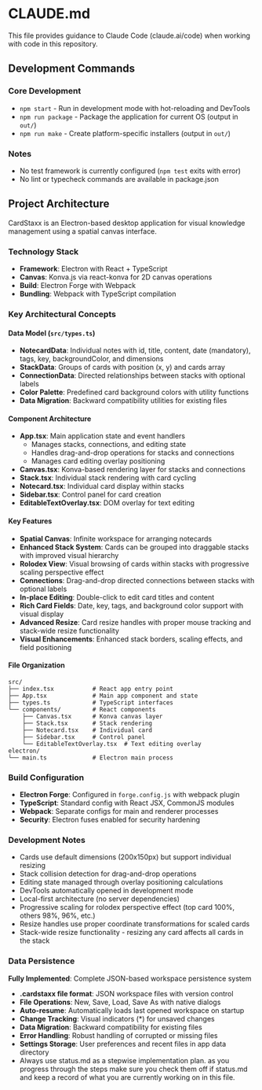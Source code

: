 # CLAUDE.md

This file provides guidance to Claude Code (claude.ai/code) when working with code in this repository.

## Development Commands

### Core Development
- `npm start` - Run in development mode with hot-reloading and DevTools
- `npm run package` - Package the application for current OS (output in `out/`)
- `npm run make` - Create platform-specific installers (output in `out/`)

### Notes
- No test framework is currently configured (`npm test` exits with error)
- No lint or typecheck commands are available in package.json

## Project Architecture

CardStaxx is an Electron-based desktop application for visual knowledge management using a spatial canvas interface.

### Technology Stack
- **Framework**: Electron with React + TypeScript
- **Canvas**: Konva.js via react-konva for 2D canvas operations
- **Build**: Electron Forge with Webpack
- **Bundling**: Webpack with TypeScript compilation

### Key Architectural Concepts

#### Data Model (`src/types.ts`)
- **NotecardData**: Individual notes with id, title, content, date (mandatory), tags, key, backgroundColor, and dimensions
- **StackData**: Groups of cards with position (x, y) and cards array
- **ConnectionData**: Directed relationships between stacks with optional labels
- **Color Palette**: Predefined card background colors with utility functions
- **Data Migration**: Backward compatibility utilities for existing files

#### Component Architecture
- **App.tsx**: Main application state and event handlers
  - Manages stacks, connections, and editing state
  - Handles drag-and-drop operations for stacks and connections
  - Manages card editing overlay positioning
- **Canvas.tsx**: Konva-based rendering layer for stacks and connections
- **Stack.tsx**: Individual stack rendering with card cycling
- **Notecard.tsx**: Individual card display within stacks
- **Sidebar.tsx**: Control panel for card creation
- **EditableTextOverlay.tsx**: DOM overlay for text editing

#### Key Features
- **Spatial Canvas**: Infinite workspace for arranging notecards
- **Enhanced Stack System**: Cards can be grouped into draggable stacks with improved visual hierarchy
- **Rolodex View**: Visual browsing of cards within stacks with progressive scaling perspective effect
- **Connections**: Drag-and-drop directed connections between stacks with optional labels
- **In-place Editing**: Double-click to edit card titles and content
- **Rich Card Fields**: Date, key, tags, and background color support with visual display
- **Advanced Resize**: Card resize handles with proper mouse tracking and stack-wide resize functionality
- **Visual Enhancements**: Enhanced stack borders, scaling effects, and field positioning

#### File Organization
```
src/
├── index.tsx           # React app entry point
├── App.tsx             # Main app component and state
├── types.ts            # TypeScript interfaces
└── components/         # React components
    ├── Canvas.tsx      # Konva canvas layer
    ├── Stack.tsx       # Stack rendering
    ├── Notecard.tsx    # Individual card
    ├── Sidebar.tsx     # Control panel
    └── EditableTextOverlay.tsx  # Text editing overlay
electron/
└── main.ts             # Electron main process
```

### Build Configuration
- **Electron Forge**: Configured in `forge.config.js` with webpack plugin
- **TypeScript**: Standard config with React JSX, CommonJS modules
- **Webpack**: Separate configs for main and renderer processes
- **Security**: Electron fuses enabled for security hardening

### Development Notes
- Cards use default dimensions (200x150px) but support individual resizing
- Stack collision detection for drag-and-drop operations
- Editing state managed through overlay positioning calculations
- DevTools automatically opened in development mode
- Local-first architecture (no server dependencies)
- Progressive scaling for rolodex perspective effect (top card 100%, others 98%, 96%, etc.)
- Resize handles use proper coordinate transformations for scaled cards
- Stack-wide resize functionality - resizing any card affects all cards in the stack

### Data Persistence
**Fully Implemented**: Complete JSON-based workspace persistence system
- **.cardstaxx file format**: JSON workspace files with version control
- **File Operations**: New, Save, Load, Save As with native dialogs
- **Auto-resume**: Automatically loads last opened workspace on startup
- **Change Tracking**: Visual indicators (*) for unsaved changes
- **Data Migration**: Backward compatibility for existing files
- **Error Handling**: Robust handling of corrupted or missing files
- **Settings Storage**: User preferences and recent files in app data directory
- Always use status.md as a stepwise implementation plan. as you progress through the steps make sure you check them off if status.md and keep a record of what you are currently working on in this file.